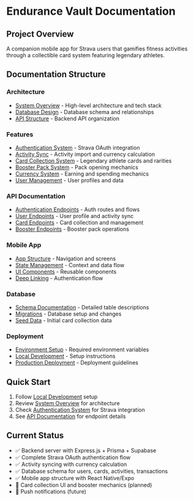 # Endurance Vault Documentation

## Project Overview
A companion mobile app for Strava users that gamifies fitness activities through a collectible card system featuring legendary athletes.

## Documentation Structure

### Architecture
- [System Overview](./architecture/system-overview.md) - High-level architecture and tech stack
- [Database Design](./architecture/database-design.md) - Database schema and relationships
- [API Structure](./architecture/api-structure.md) - Backend API organization

### Features
- [Authentication System](./features/authentication.md) - Strava OAuth integration
- [Activity Sync](./features/activity-sync.md) - Activity import and currency calculation
- [Card Collection System](./features/card-collection.md) - Legendary athlete cards and rarities
- [Booster Pack System](./features/booster-packs.md) - Pack opening mechanics
- [Currency System](./features/currency-system.md) - Earning and spending mechanics
- [User Management](./features/user-management.md) - User profiles and data

### API Documentation
- [Authentication Endpoints](./api/authentication.md) - Auth routes and flows
- [User Endpoints](./api/users.md) - User profile and activity sync
- [Card Endpoints](./api/cards.md) - Card collection and management
- [Booster Endpoints](./api/boosters.md) - Booster pack operations

### Mobile App
- [App Structure](./mobile/app-structure.md) - Navigation and screens
- [State Management](./mobile/state-management.md) - Context and data flow
- [UI Components](./mobile/ui-components.md) - Reusable components
- [Deep Linking](./mobile/deep-linking.md) - Authentication flow

### Database
- [Schema Documentation](./database/schema.md) - Detailed table descriptions
- [Migrations](./database/migrations.md) - Database setup and changes
- [Seed Data](./database/seed-data.md) - Initial card collection data

### Deployment
- [Environment Setup](./deployment/environment.md) - Required environment variables
- [Local Development](./deployment/local-development.md) - Setup instructions
- [Production Deployment](./deployment/production.md) - Deployment guidelines

## Quick Start
1. Follow [Local Development](./deployment/local-development.md) setup
2. Review [System Overview](./architecture/system-overview.md) for architecture
3. Check [Authentication System](./features/authentication.md) for Strava integration
4. See [API Documentation](./api/) for endpoint details

## Current Status
- ✅ Backend server with Express.js + Prisma + Supabase
- ✅ Complete Strava OAuth authentication flow
- ✅ Activity syncing with currency calculation
- ✅ Database schema for users, cards, activities, transactions
- ✅ Mobile app structure with React Native/Expo
- 🚧 Card collection UI and booster mechanics (planned)
- 🚧 Push notifications (future)